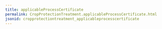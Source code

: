 ```yaml
---
title: applicableProcessCertificate
permalink: CropProtectionTreatment.applicableProcessCertificate.html
jsonid: cropprotectiontreatment_applicableprocesscertificate
---
```

